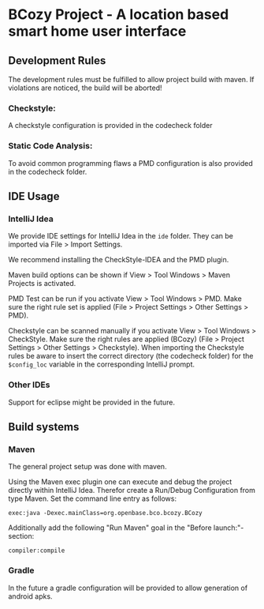 # BCozy Project - A location based smart home user interface

## Development Rules
The development rules must be fulfilled to allow project build with maven.
If violations are noticed, the build will be aborted!

### Checkstyle:
A checkstyle configuration is provided in the codecheck folder

### Static Code Analysis:
To avoid common programming flaws a PMD configuration is also provided in the codecheck folder.

## IDE Usage

### IntelliJ Idea
We provide IDE settings for IntelliJ Idea in the `ide` folder.
They can be imported via File > Import Settings.

We recommend installing the CheckStyle-IDEA and the PMD plugin.

Maven build options can be shown if View > Tool Windows > Maven Projects is activated.

PMD Test can be run if you activate View > Tool Windows > PMD.
Make sure the right rule set is applied (File > Project Settings > Other Settings > PMD).

Checkstyle can be scanned manually if you activate View > Tool Windows > CheckStyle.
Make sure the right rules are applied (BCozy) (File > Project Settings > Other Settings > Checkstyle).
When importing the Checkstyle rules be aware to insert the correct directory (the codecheck folder) for the `$config_loc` variable in the corresponding IntelliJ prompt.

### Other IDEs
Support for eclipse might be provided in the future.

## Build systems

### Maven
The general project setup was done with maven.

Using the Maven exec plugin one can execute and debug the project directly within IntelliJ Idea.
Therefor create a Run/Debug Configuration from type Maven. Set the command line entry as follows:

```
exec:java -Dexec.mainClass=org.openbase.bco.bcozy.BCozy
```

Additionally add the following "Run Maven" goal in the "Before launch:"-section:

```
compiler:compile
```

### Gradle
In the future a gradle configuration will be provided to allow generation of android apks.
